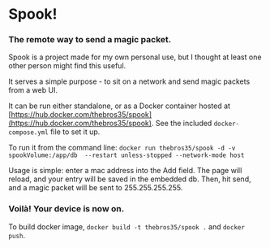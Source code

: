 # Spook!
### The remote way to send a magic packet.

Spook is a project made for my own personal use, but I thought at least one other person might find this useful.

It serves a simple purpose - to sit on a network and send magic packets from a web UI.

It can be run either standalone, or as a Docker container hosted at 
[https://hub.docker.com/thebros35/spook](https://hub.docker.com/thebros35/spook). See the included 
`docker-compose.yml` file to set it up.

To run it from the command line: `docker run thebros35/spook -d -v spookVolume:/app/db 
--restart unless-stopped --network-mode host`

Usage is simple: enter a mac address into the Add field. The page will reload, and your entry will be saved in the 
embedded db. Then, hit send, and a magic packet will be sent to 255.255.255.255.

### Voilà! Your device is now on.

To build docker image, `docker build -t thebros35/spook .` and `docker push`.